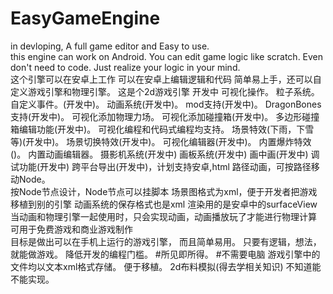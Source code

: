 # EasyGameEngine
in devloping, A full game editor and Easy to use.
<br/>
this engine can work on Android.
You can edit game logic like scratch.
Even don't need to code.
Just realize your logic in your mind.
<br/>
这个引擎可以在安卓上工作
可以在安卓上编辑逻辑和代码
简单易上手，还可以自定义游戏引擎和物理引擎。
这是个2d游戏引擎
开发中
可视化操作。
粒子系统。
自定义事件。(开发中)。
动画系统(开发中)。
mod支持(开发中)。
DragonBones支持(开发中)。
可视化添加物理力场。
可视化添加碰撞箱(开发中)。
多边形碰撞箱编辑功能(开发中)。
可视化编程和代码式编程均支持。
场景特效(下雨，下雪等)(开发中)。
场景切换特效(开发中)。
可视化编辑器(开发中)。
内置爆炸特效()。
内置动画编辑器。
摄影机系统(开发中)
画板系统(开发中)
画中画(开发中)
调试功能(开发中)
跨平台导出(开发中)，计划支持安卓,html
路径动画，可按路径移动Node。
<br/>
按Node节点设计，Node节点可以挂脚本
场景图格式为xml，便于开发者把游戏移植到别的引擎
动画系统的保存格式也是xml
渲染用的是安卓中的surfaceView
<br/>
当动画和物理引擎一起使用时，只会实现动画，动画播放玩了才能进行物理计算
<br/>
可用于免费游戏和商业游戏制作
<br/>
目标是做出可以在手机上运行的游戏引擎，
而且简单易用。
只要有逻辑，想法，就能做游戏。
降低开发的编程门槛。
#所见即所得。
#不需要电脑
游戏引擎中的文件均以文本xml格式存储。
便于移植。
2d布料模拟(得去学相关知识)
不知道能不能实现。
